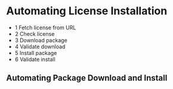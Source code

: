Automating License Installation
===============================

-	1 Fetch license from URL
-	2 Check license
-	3 Download package
-	4 Validate download
-	5 Install package
-	6 Validate install

Automating Package Download and Install
---------------------------------------

